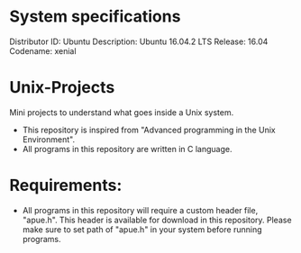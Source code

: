# System specifications
Distributor ID: Ubuntu
Description:    Ubuntu 16.04.2 LTS
Release:        16.04
Codename:       xenial

# Unix-Projects
Mini projects to understand what goes inside a Unix system.
+ This repository is inspired from "Advanced programming in the Unix Environment".
+ All programs in this repository are written in C language.

# Requirements:
+ All programs in this repository will require a custom header file, "apue.h". This header is available for download in this repository. Please make sure to set path of "apue.h" in your system before running programs.
